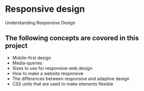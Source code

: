 # Responsive design
Understanding Responsive Design 
## The following concepts are covored in this project 
* Mobile-first design
* Media-queries
* Sizes to use for responsive web design
* How to make a website responsive
* The differences between responsive and adaptive design
* CSS units that are used to make elements flexible

